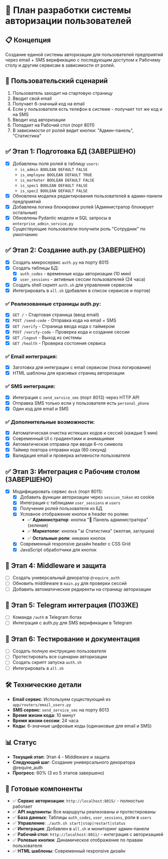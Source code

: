 # 🔐 План разработки системы авторизации пользователей

## 📋 Концепция
Создание единой системы авторизации для пользователей предприятий через email + SMS верификацию с последующим доступом к Рабочему столу и другим сервисам в зависимости от ролей.

## 🎯 Пользовательский сценарий
1. Пользователь заходит на стартовую страницу
2. Вводит свой email 
3. Получает 6-значный код на email
4. Если у пользователя есть телефон в системе - получает тот же код и на SMS
5. Вводит код авторизации
6. Попадает на Рабочий стол (порт 8011)
7. В зависимости от ролей видит кнопки: "Админ-панель", "Статистика"

## ✅ Этап 1: Подготовка БД (ЗАВЕРШЕНО)
- [x] Добавлены поля ролей в таблицу `users`:
  - `is_admin BOOLEAN DEFAULT FALSE`
  - `is_employee BOOLEAN DEFAULT TRUE` 
  - `is_marketer BOOLEAN DEFAULT FALSE`
  - `is_spec1 BOOLEAN DEFAULT FALSE`
  - `is_spec2 BOOLEAN DEFAULT FALSE`
- [x] Обновлена модалка редактирования пользователей в админ-панели предприятий
- [x] Добавлена логика блокировки ролей (Администратор блокирует остальные)
- [x] Обновлены Pydantic модели и SQL запросы в `enterprise_admin_service.py`
- [x] Существующие пользователи получили роль "Сотрудник" по умолчанию

## ✅ Этап 2: Создание auth.py (ЗАВЕРШЕНО)
- [x] Создать микросервис `auth.py` на порту 8015
- [x] Создать таблицы БД:
  - [x] `auth_codes` - временные коды авторизации (10 мин)
  - [x] `user_sessions` - активные сессии пользователей (24 часа)
- [x] Создать shell скрипт `auth.sh` для управления сервисом
- [x] Интегрировать в `all.sh` (добавлен в список сервисов и портов)

### ✅ Реализованные страницы auth.py:
- [x] `GET /` - Стартовая страница (ввод email)
- [x] `POST /send-code` - Отправка кода на email + SMS
- [x] `GET /verify` - Страница ввода кода с таймером
- [x] `POST /verify-code` - Проверка кода и создание сессии
- [x] `GET /logout` - Выход из системы
- [x] `GET /health` - Проверка состояния сервиса

### ✅ Email интеграция:
- [x] Заготовка для интеграции с email сервисом (пока логирование)
- [x] HTML шаблоны для красивых страниц авторизации

### ✅ SMS интеграция:
- [x] Интеграция с `send_service_sms` (порт 8013) через HTTP API
- [x] Отправка SMS только если у пользователя есть `personal_phone`
- [x] Один код для email и SMS

### ✅ Дополнительные возможности:
- [x] Автоматическая очистка истекших кодов и сессий (каждые 5 мин)
- [x] Современный UI с градиентами и анимациями
- [x] Автоматическая отправка при вводе 6-го символа
- [x] Таймер повтора отправки кода (60 секунд)
- [x] Валидация email и проверка активности пользователя

## ✅ Этап 3: Интеграция с Рабочим столом (ЗАВЕРШЕНО)
- [x] Модифицировать сервис `desk` (порт 8011):
  - [x] Добавить функции авторизации через `session_token` из cookie
  - [x] Интеграция с таблицами `user_sessions` и `users`
  - [x] Получение ролей пользователя из БД
  - [x] Условное отображение кнопок в header по ролям:
    - ✅ **Администратор**: кнопка "👤 Панель администратора" (зеленая)
    - ✅ **Маркетолог**: кнопка "📊 Статистика" (желтая, заглушка)
    - ✅ **Остальные роли**: никаких кнопок
  - [x] Современный responsive дизайн header с CSS Grid
  - [x] JavaScript обработчики для кнопок

## 🔄 Этап 4: Middleware и защита
- [ ] Создать универсальный декоратор `@require_auth` 
- [ ] Обновить middleware в `main.py` для проверки сессий
- [ ] Добавить автоматические редиректы на страницу авторизации

## 🔄 Этап 5: Telegram интеграция (ПОЗЖЕ)
- [ ] Команда `/auth` в Telegram ботах
- [ ] Интеграция с auth.py для SMS верификации в Telegram

## 🔄 Этап 6: Тестирование и документация
- [ ] Создать полную инструкцию пользователя
- [ ] Протестировать все сценарии авторизации
- [ ] Создать скрипт запуска `auth.sh`
- [ ] Интегрировать в `all.sh`

## 🛠 Технические детали
- **Email сервис**: Используем существующий из `app/routers/email_users.py`
- **SMS сервис**: `send_service_sms` на порту 8013
- **Время жизни кода**: 10 минут
- **Время жизни сессии**: 24 часа
- **Коды**: 6-значные цифровые коды (одинаковые для email и SMS)

## 📊 Статус
- **Текущий этап**: Этап 4 - Middleware и защита
- **Следующий шаг**: Создание универсального декоратора @require_auth
- **Прогресс**: 60% (3 из 5 этапов завершено)

## 🎯 Готовые компоненты
- ✅ **Сервис авторизации**: `http://localhost:8015/` - полностью работает
- ✅ **API эндпоинты**: Все маршруты реализованы и протестированы  
- ✅ **База данных**: Таблицы `auth_codes`, `user_sessions`, роли в `users`
- ✅ **Управление**: `./auth.sh start|stop|restart|status`
- ✅ **Интеграция**: Добавлен в `all.sh` и мониторинг админ-панели
- ✅ **Рабочий стол**: `http://localhost:8011/` - интеграция с авторизацией
- ✅ **Ролевые кнопки**: Динамическое отображение по правам пользователя
- ✅ **HTML шаблоны**: Современный responsive дизайн 